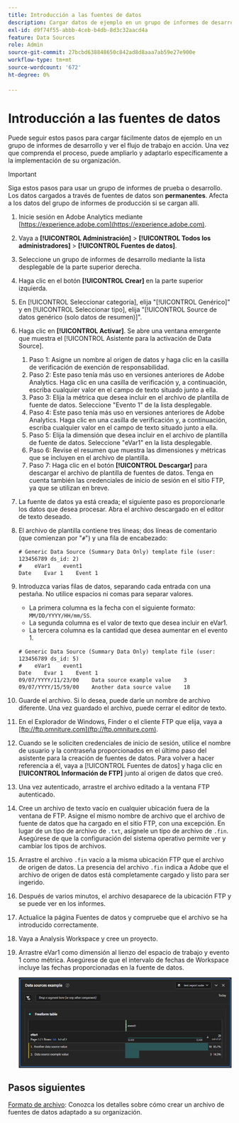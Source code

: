 ```yaml
---
title: Introducción a las fuentes de datos
description: Cargar datos de ejemplo en un grupo de informes de desarrollo.
exl-id: d9f74f55-abbb-4ceb-b4db-8d3c32aacd4a
feature: Data Sources
role: Admin
source-git-commit: 27bcbd638848650c842ad8d8aaa7ab59e27e900e
workflow-type: tm+mt
source-wordcount: '672'
ht-degree: 0%

---
```


# Introducción a las fuentes de datos

Puede seguir estos pasos para cargar fácilmente datos de ejemplo en un grupo de informes de desarrollo y ver el flujo de trabajo en acción. Una vez que comprenda el proceso, puede ampliarlo y adaptarlo específicamente a la implementación de su organización.

>[!IMPORTANT]
>
>Siga estos pasos para usar un grupo de informes de prueba o desarrollo. Los datos cargados a través de fuentes de datos son **permanentes**. Afecta a los datos del grupo de informes de producción si se cargan allí.

1. Inicie sesión en Adobe Analytics mediante [https://experience.adobe.com](https://experience.adobe.com).
1. Vaya a **[!UICONTROL Administración]** > **[!UICONTROL Todos los administradores]** > **[!UICONTROL Fuentes de datos]**.
1. Seleccione un grupo de informes de desarrollo mediante la lista desplegable de la parte superior derecha.
1. Haga clic en el botón **[!UICONTROL Crear]** en la parte superior izquierda.
1. En [!UICONTROL Seleccionar categoría], elija &quot;[!UICONTROL Genérico]&quot; y en [!UICONTROL Seleccionar tipo], elija &quot;[!UICONTROL Source de datos genérico (solo datos de resumen)]&quot;.
1. Haga clic en **[!UICONTROL Activar]**. Se abre una ventana emergente que muestra el [!UICONTROL Asistente para la activación de Data Source].
   1. Paso 1: Asigne un nombre al origen de datos y haga clic en la casilla de verificación de exención de responsabilidad.
   1. Paso 2: Este paso tenía más uso en versiones anteriores de Adobe Analytics. Haga clic en una casilla de verificación y, a continuación, escriba cualquier valor en el campo de texto situado junto a ella.
   1. Paso 3: Elija la métrica que desea incluir en el archivo de plantilla de fuente de datos. Seleccione &quot;Evento 1&quot; de la lista desplegable.
   1. Paso 4: Este paso tenía más uso en versiones anteriores de Adobe Analytics. Haga clic en una casilla de verificación y, a continuación, escriba cualquier valor en el campo de texto situado junto a ella.
   1. Paso 5: Elija la dimensión que desea incluir en el archivo de plantilla de fuente de datos. Seleccione &quot;eVar1&quot; en la lista desplegable.
   1. Paso 6: Revise el resumen que muestra las dimensiones y métricas que se incluyen en el archivo de plantilla.
   1. Paso 7: Haga clic en el botón **[!UICONTROL Descargar]** para descargar el archivo de plantilla de fuentes de datos. Tenga en cuenta también las credenciales de inicio de sesión en el sitio FTP, ya que se utilizan en breve.
1. La fuente de datos ya está creada; el siguiente paso es proporcionarle los datos que desea procesar. Abra el archivo descargado en el editor de texto deseado.
1. El archivo de plantilla contiene tres líneas; dos líneas de comentario (que comienzan por &quot;`#`&quot;) y una fila de encabezado:

   ```text
   # Generic Data Source (Summary Data Only) template file (user: 123456789 ds_id: 2)
   #    eVar1    event1
   Date    Evar 1    Event 1
   ```

1. Introduzca varias filas de datos, separando cada entrada con una pestaña. No utilice espacios ni comas para separar valores.
   * La primera columna es la fecha con el siguiente formato: `MM/DD/YYYY/HH/mm/SS`.
   * La segunda columna es el valor de texto que desea incluir en eVar1.
   * La tercera columna es la cantidad que desea aumentar en el evento 1.

   ```text
   # Generic Data Source (Summary Data Only) template file (user: 123456789 ds_id: 5)
   #    eVar1    event1
   Date    Evar 1    Event 1
   09/07/YYYY/11/23/00    Data source example value    3
   09/07/YYYY/15/59/00    Another data source value    18
   ```

1. Guarde el archivo. Si lo desea, puede darle un nombre de archivo diferente. Una vez guardado el archivo, puede cerrar el editor de texto.
1. En el Explorador de Windows, Finder o el cliente FTP que elija, vaya a [ftp://ftp.omniture.com](ftp://ftp.omniture.com).
1. Cuando se le soliciten credenciales de inicio de sesión, utilice el nombre de usuario y la contraseña proporcionados en el último paso del asistente para la creación de fuentes de datos. Para volver a hacer referencia a él, vaya a [!UICONTROL Fuentes de datos] y haga clic en **[!UICONTROL Información de FTP]** junto al origen de datos que creó.
1. Una vez autenticado, arrastre el archivo editado a la ventana FTP autenticado.
1. Cree un archivo de texto vacío en cualquier ubicación fuera de la ventana de FTP. Asigne el mismo nombre de archivo que el archivo de fuente de datos que ha cargado en el sitio FTP, con una excepción. En lugar de un tipo de archivo de `.txt`, asígnele un tipo de archivo de `.fin`. Asegúrese de que la configuración del sistema operativo permite ver y cambiar los tipos de archivos.
1. Arrastre el archivo `.fin` vacío a la misma ubicación FTP que el archivo de origen de datos. La presencia del archivo `.fin` indica a Adobe que el archivo de origen de datos está completamente cargado y listo para ser ingerido.
1. Después de varios minutos, el archivo desaparece de la ubicación FTP y se puede ver en los informes.
1. Actualice la página Fuentes de datos y compruebe que el archivo se ha introducido correctamente.
1. Vaya a Analysis Workspace y cree un proyecto.
1. Arrastre eVar1 como dimensión al lienzo del espacio de trabajo y evento 1 como métrica. Asegúrese de que el intervalo de fechas de Workspace incluye las fechas proporcionadas en la fuente de datos.

   ![Informe de ejemplo](assets/success-report.png)

## Pasos siguientes

[Formato de archivo](file-format.md): Conozca los detalles sobre cómo crear un archivo de fuentes de datos adaptado a su organización.

